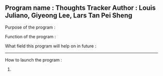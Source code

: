 Program name : Thoughts Tracker
Author : Louis Juliano, Giyeong Lee, Lars Tan Pei Sheng
--------------------------------------------------------
Purpose of the program :





Function of the program :





What field this program will help on in future :





------------------------------------------------------
How to launch the program :

1)
